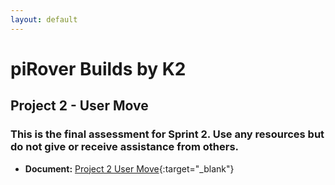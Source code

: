 ```yaml
---
layout: default
---
```


# piRover Builds by K2

## Project 2 - User Move
### This is the final assessment for Sprint 2. Use any resources but do not give or receive assistance from others.

- **Document:** [Project 2 User Move](P02UserMove.pdf){:target="_blank"}


